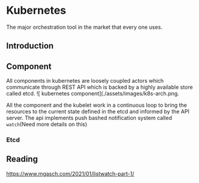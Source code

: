# Kubernetes 
The major orchestration tool in the market that every one uses. 

## Introduction


## Component
All components in kubernetes are loosely coupled actors which communicate through REST API which is backed by a highly available store called etcd.
![ kubernetes component](./assets/images/k8s-arch.png. 

All the component and the kubelet work in a continuous loop to bring the resources to the current state defined in the etcd and informed by the API server. The api implements push bashed notification system called `watch`(Need more details on this)

### Etcd




## Reading 
https://www.mgasch.com/2021/01/listwatch-part-1/